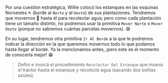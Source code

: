 <gs-attire attire-url="https://raw.githubusercontent.com/MumukiProject/mumuki-guia-gobstones-practica-procedimientos-kids/master/assets/attires/config.json"> </gs-attire> <gs-toolbox toolbox-url="https://raw.githubusercontent.com/MumukiProject/mumuki-guia-gobstones-practica-procedimientos-kids/master/assets/toolbox_1553290173357.xml"></gs-toolbox>

Por una cuestión estratégica, Willie colocó los estanques en las esquinas Noroestes ↖ (borde al `Norte` y al `Oeste`) de sus plantaciones. Tendremos que movernos :runner: hasta él para recolectar agua; pero como cada plantación tiene un tamaño distinto, no podremos usar la primitiva `Mover Norte` o `Mover Oeste` (porque no sabremos cuántas parcelas movernos). :sweat_smile:

En su lugar, tendremos otra primitiva `Ir Al Borde` a la que le podremos indicar la dirección en la que queremos movernos todo lo que podamos hasta llegar al borde. Ya la mencionamos antes, ¡pero este es el momento de conocerla mejor! :grin:

> Definí e invocá el procedimiento `Recolectar Del Estanque` que mueva el tractor hasta el estanque y recolecte agua (sacando dos bolitas azules).
